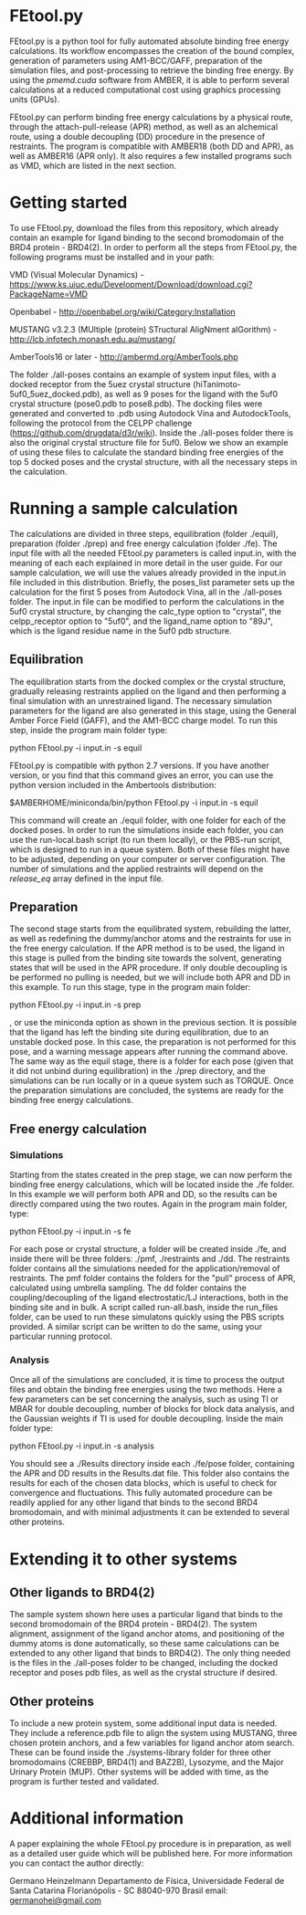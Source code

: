 # FEtool.py

FEtool.py is a python tool for fully automated absolute binding free energy calculations. Its workflow encompasses the creation of the bound complex, generation of parameters using AM1-BCC/GAFF, preparation of the simulation files, and post-processing to retrieve the binding free energy. By using the _pmemd.cuda_ software from AMBER, it is able to perform several calculations at a reduced computational cost using graphics processing units (GPUs).

FEtool.py can perform binding free energy calculations by a physical route, through the attach-pull-release (APR) method, as well as an alchemical route, using a double decoupling (DD) procedure in the presence of restraints. The program is compatible with AMBER18 (both DD and APR), as well as AMBER16 (APR only). It also requires a few installed programs such as VMD, which are listed in the next section. 

# Getting started

To use FEtool.py, download the files from this repository, which already contain an example for ligand binding to the second bromodomain of the BRD4 protein - BRD4(2). In order to perform all the steps from FEtool.py, the following programs must be installed and in your path:

VMD (Visual Molecular Dynamics) - https://www.ks.uiuc.edu/Development/Download/download.cgi?PackageName=VMD

Openbabel - http://openbabel.org/wiki/Category:Installation

MUSTANG v3.2.3 (MUltiple (protein) STructural AligNment alGorithm) - http://lcb.infotech.monash.edu.au/mustang/

AmberTools16 or later - http://ambermd.org/AmberTools.php

The folder ./all-poses contains an example of system input files, with a docked receptor from the 5uez crystal structure (hiTanimoto-5uf0_5uez_docked.pdb), as well as 9 poses for the ligand with the 5uf0 crystal structure (pose0.pdb to pose8.pdb). The docking files were generated and converted to .pdb using Autodock Vina and AutodockTools, following the protocol from the CELPP challenge (https://github.com/drugdata/d3r/wiki). Inside the ./all-poses folder there is also the original crystal structure file for 5uf0. Below we show an example of using these files to calculate the standard binding free energies of the top 5 docked poses and the crystal structure, with all the necessary steps in the calculation. 

# Running a sample calculation

The calculations are divided in three steps, equilibration (folder ./equil), preparation (folder ./prep) and free energy calculation (folder ./fe). The input file with all the needed FEtool.py parameters is called input.in, with the meaning of each each explained in more detail in the user guide. For our sample calculation, we will use the values already provided in the input.in file included in this distribution. Briefly, the poses_list parameter sets up the calculation for the first 5 poses from Autodock Vina, all in the ./all-poses folder. The input.in file can be modified to perform the calculations in the 5uf0 crystal structure, by changing the calc_type option to "crystal", the celpp_receptor option to "5uf0", and the ligand_name option to "89J", which is the ligand residue name in the 5uf0 pdb structure. 

## Equilibration

The equilibration starts from the docked complex or the crystal structure, gradually releasing restraints applied on the ligand and then performing a final simulation with an unrestrained ligand. The necessary simulation parameters for the ligand are also generated in this stage, using the General Amber Force Field (GAFF), and the AM1-BCC charge model. To run this step, inside the program main folder type:

python FEtool.py -i input.in -s equil

FEtool.py is compatible with python 2.7 versions. If you have another version, or you find that this command gives an error, you can use the python version included in the Ambertools distribution:

$AMBERHOME/miniconda/bin/python FEtool.py -i input.in -s equil

This command will create an ./equil folder, with one folder for each of the docked poses. In order to run the simulations inside each folder, you can use the run-local.bash script (to run them locally), or the PBS-run script, which is designed to run in a queue system. Both of these files might have to be adjusted, depending on your computer or server configuration. The number of simulations and the applied restraints will depend on the _release_eq_ array defined in the input file. 

## Preparation

The second stage starts from the equilibrated system, rebuilding the latter, as well as redefining the dummy/anchor atoms and the restraints for use in the free energy calculation. If the APR method is to be used, the ligand in this stage is pulled from the binding site towards the solvent, generating states that will be used in the APR procedure. If only double decoupling is be performed no pulling is needed, but we will include both APR and DD in this example. To run this stage, type in the program main folder:

python FEtool.py -i input.in -s prep

, or use the miniconda option as shown in the previous section. It is possible that the ligand has left the binding site during equilibration, due to an unstable docked pose. In this case, the preparation is not performed for this pose, and a warning message appears after running the command above. The same way as the equil stage, there is a folder for each pose (given that it did not unbind during equilibration) in the ./prep directory, and the simulations can be run locally or in a queue system such as TORQUE. Once the preparation simulations are concluded, the systems are ready for the binding free energy calculations. 

## Free energy calculation 

### Simulations

Starting from the states created in the prep stage, we can now perform the binding free energy calculations, which will be located inside the ./fe folder. In this example we will perform both APR and DD, so the results can be directly compared using the two routes. Again in the program main folder, type:

python FEtool.py -i input.in -s fe

For each pose or crystal structure, a folder will be created inside ./fe, and inside there will be three folders: ./pmf, ./restraints and ./dd. The restraints folder contains all the simulations needed for the application/removal of restraints. The pmf folder contains the folders for the "pull" process of APR, calculated using umbrella sampling. The dd folder contains the coupling/decoupling of the ligand electrostatic/LJ interactions, both in the binding site and in bulk. A script called run-all.bash, inside the run_files folder, can be used to run these simulatons quickly using the PBS scripts provided. A similar script can be written to do the same, using your particular running protocol. 

### Analysis

Once all of the simulations are concluded, it is time to process the output files and obtain the binding free energies using the two methods. Here a few parameters can be set concerning the analysis, such as using TI or MBAR for double decoupling, number of blocks for block data analysis, and the Gaussian weights if TI is used for double decoupling. Inside the main folder type:

python FEtool.py -i input.in -s analysis

You should see a ./Results directory inside each ./fe/pose folder, containing the APR and DD results in the Results.dat file. This folder also contains the results for each of the chosen data blocks, which is useful to check for convergence and fluctuations. This fully automated procedure can be readily applied for any other ligand that binds to the second BRD4 bromodomain, and with minimal adjustments it can be extended to several other proteins.

# Extending it to other systems

## Other ligands to BRD4(2)

The sample system shown here uses a particular ligand that binds to the second bromodomain of the BRD4 protein - BRD4(2). The system alignment, assignment of the ligand anchor atoms, and positioning of the dummy atoms is done automatically, so these same calculations can be extended to any other ligand that binds to BRD4(2). The only thing needed is the files in the ./all-poses folder to be changed, including the docked receptor and poses pdb files, as well as the crystal structure if desired.     
## Other proteins

To include a new protein system, some additional input data is needed. They include a reference.pdb file to align the system using MUSTANG, three chosen protein anchors, and a few variables for ligand anchor atom search. These can be found inside the ./systems-library folder for three other bromodomains (CREBBP, BRD4(1) and BAZ2B), Lysozyme, and the Major Urinary Protein (MUP). Other systems will be added with time, as the program is further tested and validated.    

# Additional information

A paper explaining the whole FEtool.py procedure is in preparation, as well as a detailed user guide which will be published here. For more information you can contact the author directly:

Germano Heinzelmann
Departamento de Física, Universidade Federal de Santa Catarina
Florianópolis - SC  88040-970 Brasil
email: germanohei@gmail.com




